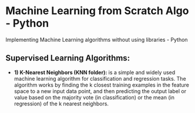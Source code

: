 # Machine Learning from Scratch Algo - Python
Implementing Machine Learning algorithms without using libraries - Python

## Supervised Learning Algorithms:

* **1) K-Nearest Neighbors (KNN folder):**
is a simple and widely used machine learning algorithm for classification and regression tasks. The algorithm works by finding the k closest training examples in the feature space to a new input data point, and then predicting the output label or value based on the majority vote (in classification) or the mean (in regression) of the k nearest neighbors.
